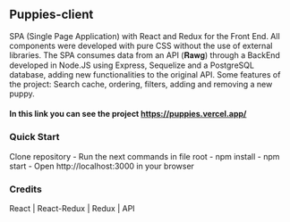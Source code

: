 ## Puppies-client
SPA (Single Page Application) with React and Redux for the Front End. All components were developed with pure CSS without the use of external libraries.
The SPA consumes data from an API (𝐑𝐚𝐰𝐠) through a BackEnd developed in Node.JS using Express, Sequelize and a PostgreSQL database, adding new functionalities to the original API.
Some features of the project: Search cache, ordering, filters, adding and removing a new puppy.

#### In this link you can see the project https://puppies.vercel.app/

### Quick Start
Clone repository -
Run the next commands in file root -
npm install -
npm start -
Open http://localhost:3000 in your browser

### Credits
React |
React-Redux |
Redux |
API
